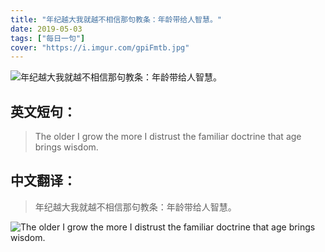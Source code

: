 ```yaml
---
title: "年纪越大我就越不相信那句教条：年龄带给人智慧。"
date: 2019-05-03
tags: ["每日一句"]
cover: "https://i.imgur.com/gpiFmtb.jpg"
---
```


![年纪越大我就越不相信那句教条：年龄带给人智慧。](https://i.imgur.com/BCTqhVW.jpg)

## 英文短句：
> The older I grow the more I distrust the familiar doctrine that age brings wisdom.

<!--more-->

## 中文翻译：
> 年纪越大我就越不相信那句教条：年龄带给人智慧。

![The older I grow the more I distrust the familiar doctrine that age brings wisdom.](https://i.imgur.com/OxgEYEs.jpg)

